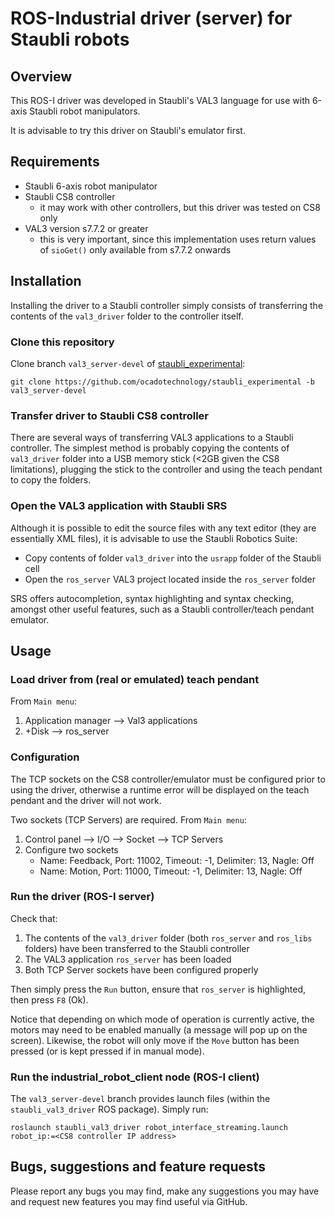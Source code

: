# ROS-Industrial driver (server) for Staubli robots

## Overview

This ROS-I driver was developed in Staubli's VAL3 language for use with 6-axis
Staubli robot manipulators.

It is advisable to try this driver on Staubli's emulator first.


## Requirements

* Staubli 6-axis robot manipulator
* Staubli CS8 controller
  * it may work with other controllers, but this driver was tested on CS8 only
* VAL3 version s7.7.2 or greater
  * this is very important, since this implementation uses return values of `sioGet()`
    only available from s7.7.2 onwards


## Installation

Installing the driver to a Staubli controller simply consists of transferring the
contents of the `val3_driver` folder to the controller itself.

### Clone this repository

Clone branch `val3_server-devel` of [staubli_experimental](https://github.com/ocadotechnology/staubli_experimental):

```shell
git clone https://github.com/ocadotechnology/staubli_experimental -b val3_server-devel
```

### Transfer driver to Staubli CS8 controller

There are several ways of transferring VAL3 applications to a Staubli controller.
The simplest method is probably copying the contents of `val3_driver` folder into
a USB memory stick (<2GB given the CS8 limitations), plugging the stick to the
controller and using the teach pendant to copy the folders.

### Open the VAL3 application with Staubli SRS

Although it is possible to edit the source files with any text editor (they are
essentially XML files), it is advisable to use the Staubli Robotics Suite:

* Copy contents of folder `val3_driver` into the `usrapp` folder of the Staubli cell
* Open the `ros_server` VAL3 project located inside the `ros_server` folder

SRS offers autocompletion, syntax highlighting and syntax checking, amongst other
useful features, such as a Staubli controller/teach pendant emulator.


## Usage

### Load driver from (real or emulated) teach pendant

From `Main menu`:

1. Application manager --> Val3 applications
2. +Disk --> ros_server

### Configuration

The TCP sockets on the CS8 controller/emulator must be configured prior to using
the driver, otherwise a runtime error will be displayed on the teach pendant and
the driver will not work.

Two sockets (TCP Servers) are required. From `Main menu`:

1. Control panel --> I/O --> Socket --> TCP Servers
2. Configure two sockets
   * Name: Feedback, Port: 11002, Timeout: -1, Delimiter: 13, Nagle: Off
   * Name: Motion, Port: 11000, Timeout: -1, Delimiter: 13, Nagle: Off

### Run the driver (ROS-I server)

Check that:

1. The contents of the `val3_driver` folder (both `ros_server` and `ros_libs` folders)
have been transferred to the Staubli controller
2. The VAL3 application `ros_server` has been loaded
3. Both TCP Server sockets have been configured properly

Then simply press the `Run` button, ensure that `ros_server` is highlighted,
then press `F8` (Ok).

Notice that depending on which mode of operation is currently active, the motors
may need to be enabled manually (a message will pop up on the screen). Likewise,
the robot will only move if the `Move` button has been pressed (or is kept pressed
if in manual mode).

### Run the industrial_robot_client node (ROS-I client)

The `val3_server-devel` branch provides launch files (within the `staubli_val3_driver`
ROS package). Simply run:

```shell
roslaunch staubli_val3_driver robot_interface_streaming.launch robot_ip:=<CS8 controller IP address>
```

## Bugs, suggestions and feature requests

Please report any bugs you may find, make any suggestions you may have and request
new features you may find useful via GitHub.
